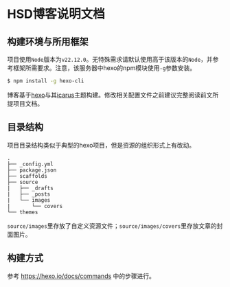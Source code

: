 # HSD博客说明文档

## 构建环境与所用框架

项目使用`Node`版本为`v22.12.0`。无特殊需求请默认使用高于该版本的`Node`，并参考框架所需要求。注意，该服务器中hexo的npm模块使用`-g`参数安装。

```sh
$ npm install -g hexo-cli
```

博客基于[hexo](https://hexo.io/)与其[icarus](https://github.com/ppoffice/hexo-theme-icarus)主题构建。修改相关配置文件之前建议完整阅读前文所提项目文档。

## 目录结构

项目目录结构类似于典型的hexo项目，但是资源的组织形式上有改动。

```
.
├── _config.yml
├── package.json
├── scaffolds
├── source
|   ├── _drafts
|   ├── _posts
|   └── images
|       └── covers
└── themes
```

`source/images`里存放了自定义资源文件；`source/images/covers`里存放文章的封面图片。

## 构建方式

参考 https://hexo.io/docs/commands 中的步骤进行。
